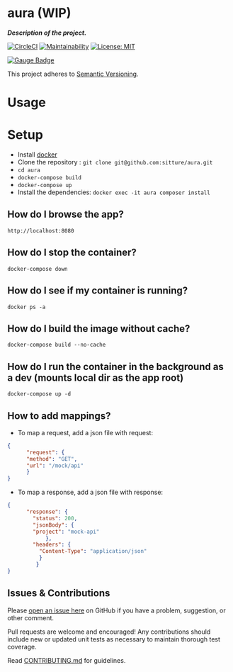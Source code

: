 # aura (WIP)
*__Description of the project.__*

[![CircleCI](https://circleci.com/gh/sitture/aura.svg?style=shield)](https://circleci.com/gh/sitture/aura) [![Maintainability](https://api.codeclimate.com/v1/badges/b5cc25a0c4b0722a6c60/maintainability)](https://codeclimate.com/github/sitture/aura/maintainability) [![License: MIT](https://img.shields.io/badge/License-MIT-yellow.svg?maxAge=2592000)](https://opensource.org/licenses/MIT)

[![Gauge Badge](https://gauge.org/Gauge_Badge.svg)](https://gauge.org)

This project adheres to [Semantic Versioning](https://semver.org).

# Usage

# Setup

* Install [docker](https://www.docker.com/)
* Clone the repository : `git clone git@github.com:sitture/aura.git`
* `cd aura`
* `docker-compose build`
* `docker-compose up`
* Install the dependencies: `docker exec -it aura composer install`

## How do I browse the app?
```
http://localhost:8080
```

## How do I stop the container?
```
docker-compose down
```

## How do I see if my container is running?
```
docker ps -a
```

## How do I build the image without cache?
```
docker-compose build --no-cache
```

## How do I run the container in the background as a dev (mounts local dir as the app root)
```
docker-compose up -d
```

## How to add mappings?

* To map a request, add a json file with request:
```json
{
	  "request": {
	  "method": "GET",
	  "url": "/mock/api"
	  }
}
```
* To map a response, add a json file with response:
```json
{
	  "response": {
	  	"status": 200,
	  	"jsonBody": {
	    "project": "mock-api"
	    	},
	    "headers": {
	      "Content-Type": "application/json"
	  	  }
	  	 }
}
```

## Issues & Contributions

Please [open an issue here](../../issues) on GitHub if you have a problem, suggestion, or other comment.

Pull requests are welcome and encouraged! Any contributions should include new or updated unit tests as necessary to maintain thorough test coverage.

Read [CONTRIBUTING.md](CONTRIBUTING.md) for guidelines.
